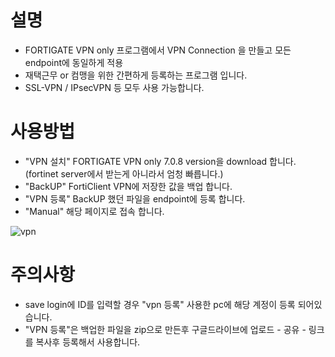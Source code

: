 
# 설명
* FORTIGATE VPN only 프로그램에서 VPN Connection 을 만들고 모든 endpoint에 동일하게 적용
* 재택근무 or 컴맹을 위한 간편하게 등록하는 프로그램 입니다.
* SSL-VPN / IPsecVPN 등 모두 사용 가능합니다.


# 사용방법
* "VPN 설치" FORTIGATE VPN only 7.0.8 version을 download 합니다. (fortinet server에서 받는게 아니라서 엄청 빠릅니다.)
* "BackUP"  FortiClient VPN에 저장한 값을 백업 합니다.
* "VPN 등록"  BackUP 했던 파일을 endpoint에 등록 합니다.
* "Manual" 해당 페이지로 접속 합니다.

![vpn](https://github.com/gojong/fortigate-file/assets/87437300/efddb61e-69bc-40ba-990c-6df92bd24c87)


# 주의사항
* save login에 ID를 입력할 경우 "vpn 등록" 사용한 pc에 해당 계정이 등록 되어있습니다.
* "VPN 등록"은 백업한 파일을 zip으로 만든후 구글드라이브에 업로드 - 공유 - 링크를 복사후 등록해서 사용합니다.
